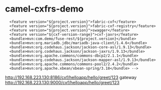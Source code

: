 # camel-cxfrs-demo
      <feature version="${project.version}">fabric-cxf</feature>
      <feature version="${project.version}">fabric-cxf-registry</feature>
      <feature version="${project.version}">swagger</feature>
      <feature version="${cxf-version-range}">cxf-jaxrs</feature>
      <bundle>mvn:com.demo/fuse-rest/${project.version}</bundle>
      <bundle>mvn:org.mariadb.jdbc/mariadb-java-client/1.4.6</bundle>
      <bundle>mvn:org.codehaus.jackson/jackson-core-asl/1.9.13</bundle>
      <bundle>mvn:org.codehaus.jackson/jackson-jaxrs/1.9.13</bundle>
      <bundle>mvn:org.apache.commons/commons-dbcp2/2.1.1</bundle>
      <bundle>mvn:org.codehaus.jackson/jackson-mapper-asl/1.9.13</bundle>
      <bundle>mvn:org.apache.commons/commons-pool2/2.4.2</bundle>
      <bundle>mvn:org.apache.xbean/xbean-spring/3.18</bundle> -->

http://192.168.223.130:8186/cxf/helloapp/hello/greet/123
gateway
http://192.168.223.130:9000/cxf/helloapp/hello/greet/123

